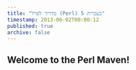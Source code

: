 ```yaml
---
title: "מדריך לפרל (Perl) 5 בעברית"
timestamp: 2013-06-02T00:00:12
published: true
archive: false
---
```


## Welcome to the Perl Maven!

<div class="main-content">
</div>

